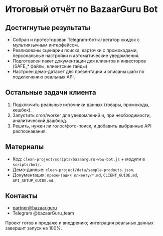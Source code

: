 # Итоговый отчёт по BazaarGuru Bot

## Достигнутые результаты
- Собран и протестирован Telegram-бот-агрегатор скидок с мультиязычным интерфейсом.
- Реализованы сценарии поиска, карточки с промокодами, персональные настройки и автоматические уведомления.
- Подготовлен пакет документации для клиентов и инвесторов (SAFE_* файлы, клиентские гайды).
- Настроен демо-датасет для презентации и описаны шаги по подключению реальных API.

## Остальные задачи клиента
1. Подключить реальные источники данных (товары, промокоды, кешбек).
2. Запустить cron/worker для уведомлений и, при необходимости, аналитический дашборд.
3. Решить, нужен ли голос/фото-поиск, и добавить выбранные API распознавания.

## Материалы
- Код: `clean-project/scripts/bazaarguru-wow-bot.js` + модули в `scripts/bot/`.
- Демо-данные: `clean-project/data/sample-products.json`.
- Документация: `презентация клиенту/*.md`, `CLIENT_GUIDE.md`, `API_SETUP_GUIDE.md`.

## Контакты
- partner@bazaar.guru
- Telegram @bazaarGuru_team

Проект готов к продаже и внедрению; интеграция реальных данных завершит запуск на 100%.
